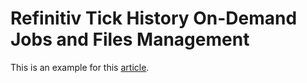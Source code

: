 # Refinitiv Tick History On-Demand Jobs and Files Management
This is an example for this [article](https://developers.refinitiv.com/en/article-catalog/article/refinitiv-tick-history-on-demand-jobs-and-files-management).
